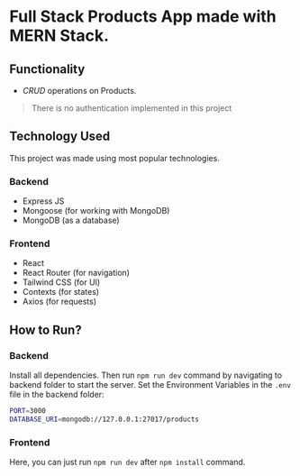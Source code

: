 # Full Stack Products App made with **MERN** Stack.

## Functionality

- _CRUD_ operations on Products.

> There is no authentication implemented in this project

## Technology Used

This project was made using most popular technologies.

### Backend

- Express JS
- Mongoose (for working with MongoDB)
- MongoDB (as a database)

### Frontend

- React
- React Router (for navigation)
- Tailwind CSS (for UI)
- Contexts (for states)
- Axios (for requests)

## How to Run?

### Backend

Install all dependencies. Then run `npm run dev` command by navigating to backend folder to start the server.
Set the Environment Variables in the `.env` file in the backend folder:

```bash
PORT=3000
DATABASE_URI=mongodb://127.0.0.1:27017/products
```

### Frontend

Here, you can just run `npm run dev` after `npm install` command.
